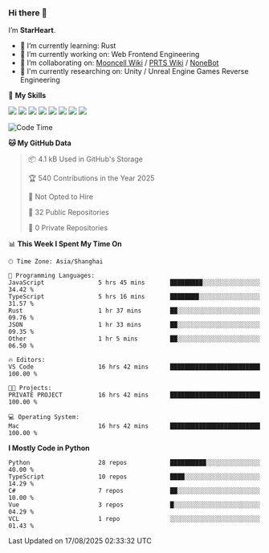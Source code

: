 ### Hi there 👋

I’m **StarHeart**.

- 🌱 I’m currently learning: Rust
- 🔭 I’m currently working on: Web Frontend Engineering
- 👯 I’m collaborating on: [Mooncell Wiki](https://fgo.wiki/) / [PRTS Wiki](http://prts.wiki/) / [NoneBot](https://github.com/nonebot)
- 🔬 I'm currently researching on: Unity / Unreal Engine Games Reverse Engineering

🌟 **My Skills**

![](https://img.shields.io/badge/-Python-3e74a2?style=flat-square&logo=Python&logoColor=fff)
![](https://img.shields.io/badge/-Node.js-339933?style=flat-square&logo=node.js&logoColor=fff)
![](https://img.shields.io/badge/-Vue-4fc08d?style=flat-square&logo=vue.js&logoColor=fff)
![](https://img.shields.io/badge/-React-2d98ce?style=flat-square&logo=React&logoColor=fff)
![](https://img.shields.io/badge/-TypeScript-3178C6?style=flat-square&logo=TypeScript&logoColor=fff)
![](https://img.shields.io/badge/-Docker-2496ED?style=flat-square&logo=Docker&logoColor=fff)
![](https://img.shields.io/badge/-Linux-000000?style=flat-square&logo=Linux&logoColor=fff)
![](https://img.shields.io/badge/-Dotnet-512bd4?style=flat-square&logo=.net&logoColor=fff)

<!--START_SECTION:waka-->
![Code Time](http://img.shields.io/badge/Code%20Time-1%2C706%20hrs%2023%20mins-blue)

**🐱 My GitHub Data** 

> 📦 4.1 kB Used in GitHub's Storage 
 > 
> 🏆 540 Contributions in the Year 2025
 > 
> 🚫 Not Opted to Hire
 > 
> 📜 32 Public Repositories 
 > 
> 🔑 0 Private Repositories 
 > 
📊 **This Week I Spent My Time On** 

```text
🕑︎ Time Zone: Asia/Shanghai

💬 Programming Languages: 
JavaScript               5 hrs 45 mins       █████████░░░░░░░░░░░░░░░░   34.42 % 
TypeScript               5 hrs 16 mins       ████████░░░░░░░░░░░░░░░░░   31.57 % 
Rust                     1 hr 37 mins        ██░░░░░░░░░░░░░░░░░░░░░░░   09.76 % 
JSON                     1 hr 33 mins        ██░░░░░░░░░░░░░░░░░░░░░░░   09.35 % 
Other                    1 hr 5 mins         ██░░░░░░░░░░░░░░░░░░░░░░░   06.50 % 

🔥 Editors: 
VS Code                  16 hrs 42 mins      █████████████████████████   100.00 % 

🐱‍💻 Projects: 
PRIVATE PROJECT          16 hrs 42 mins      █████████████████████████   100.00 % 

💻 Operating System: 
Mac                      16 hrs 42 mins      █████████████████████████   100.00 % 
```

**I Mostly Code in Python** 

```text
Python                   28 repos            ██████████░░░░░░░░░░░░░░░   40.00 % 
TypeScript               10 repos            ████░░░░░░░░░░░░░░░░░░░░░   14.29 % 
C#                       7 repos             ██░░░░░░░░░░░░░░░░░░░░░░░   10.00 % 
Vue                      3 repos             █░░░░░░░░░░░░░░░░░░░░░░░░   04.29 % 
VCL                      1 repo              ░░░░░░░░░░░░░░░░░░░░░░░░░   01.43 % 
```




 Last Updated on 17/08/2025 02:33:32 UTC
<!--END_SECTION:waka-->
